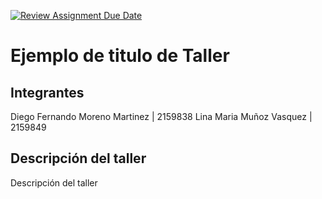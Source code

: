 [![Review Assignment Due Date](https://classroom.github.com/assets/deadline-readme-button-22041afd0340ce965d47ae6ef1cefeee28c7c493a6346c4f15d667ab976d596c.svg)](https://classroom.github.com/a/agiyKqJx)
# Ejemplo de titulo de Taller

## Integrantes

Diego Fernando Moreno Martinez | 2159838
Lina Maria Muñoz Vasquez | 2159849

## Descripción del taller

Descripción del taller
